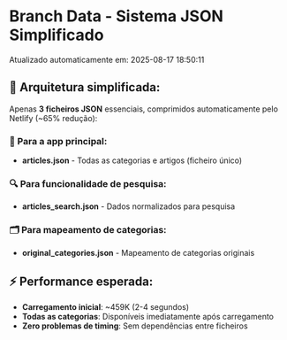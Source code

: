# Branch Data - Sistema JSON Simplificado
Atualizado automaticamente em: 2025-08-17 18:50:11

## 🎯 Arquitetura simplificada:
Apenas **3 ficheiros JSON** essenciais, comprimidos automaticamente pelo Netlify (~65% redução):

### 📱 Para a app principal:
- **articles.json** - Todas as categorias e artigos (ficheiro único)

### 🔍 Para funcionalidade de pesquisa:
- **articles_search.json** - Dados normalizados para pesquisa

### 🗂️ Para mapeamento de categorias:
- **original_categories.json** - Mapeamento de categorias originais

## ⚡ Performance esperada:
- **Carregamento inicial**: ~459K (2-4 segundos)
- **Todas as categorias**: Disponíveis imediatamente após carregamento
- **Zero problemas de timing**: Sem dependências entre ficheiros
